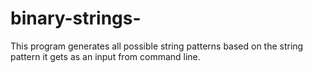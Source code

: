 # binary-strings-
This program generates all possible string patterns based on the string pattern it gets as an input from command line.
